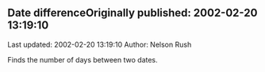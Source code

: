 ## Date differenceOriginally published: 2002-02-20 13:19:10 
Last updated: 2002-02-20 13:19:10 
Author: Nelson Rush 
 
Finds the number of days between two dates.
